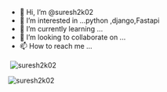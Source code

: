 - 👋 Hi, I’m @suresh2k02
- 👀 I’m interested in ...python ,django,Fastapi
- 🌱 I’m currently learning ...
- 💞️ I’m looking to collaborate on ...
- 📫 How to reach me ...




<p>&nbsp;<img align="center" src="https://github-readme-stats.vercel.app/api?username=suresh2k02&show_icons=true&locale=en" alt="suresh2k02" /></p>

<p><img align="center" src="https://github-readme-streak-stats.herokuapp.com/?user=suresh2k02&" alt="suresh2k02" /></p>

<!---
suresh2k02/suresh2k02 is a ✨ special ✨ repository because its `README.md` (this file) appears on your GitHub profile.
You can click the Preview link to take a look at your changes.
--->
